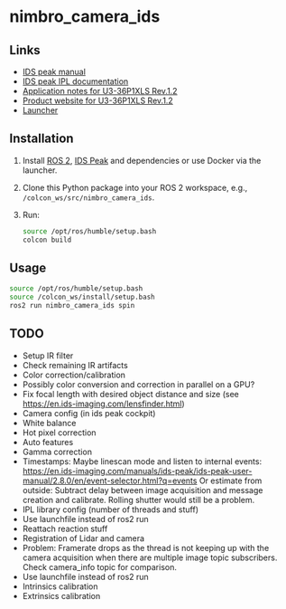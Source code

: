 # nimbro_camera_ids

## Links

- [IDS peak manual](https://en.ids-imaging.com/download-details/1009698.html?os=linux&version=&bus=64)
- [IDS peak IPL documentation](https://en.ids-imaging.com/manuals/ids-peak/ids-peak-ipl-documentation/2.9.0/en/index.html)
- [Application notes for U3-36P1XLS Rev.1.2](https://www.1stvision.com/cameras/IDS/IDS-manuals/en/application-notes-u3-36px.html)
- [Product website for U3-36P1XLS Rev.1.2](https://en.ids-imaging.com/store/u3-36p1xls-rev-1-2.html)
- [Launcher](https://git.ais.uni-bonn.de/athome/nimbro-ids-launch)

## Installation

1. Install [ROS 2](https://docs.ros.org/en/humble/index.html), [IDS Peak](https://en.ids-imaging.com/files/downloads/ids-peak/readme/ids-peak-linux-readme-2.9.0_EN.html#first-start) and dependencies or use Docker via the launcher.

2. Clone this Python package into your ROS 2 workspace, e.g., `/colcon_ws/src/nimbro_camera_ids`.

3. Run:

    ```bash
    source /opt/ros/humble/setup.bash
    colcon build
    ```

## Usage

```bash
source /opt/ros/humble/setup.bash
source /colcon_ws/install/setup.bash
ros2 run nimbro_camera_ids spin
```

## TODO

- Setup IR filter
- Check remaining IR artifacts
- Color correction/calibration
- Possibly color conversion and correction in parallel on a GPU?
- Fix focal length with desired object distance and size (see https://en.ids-imaging.com/lensfinder.html)
- Camera config (in ids peak cockpit)
- White balance
- Hot pixel correction
- Auto features
- Gamma correction
- Timestamps: Maybe linescan mode and listen to internal events: https://en.ids-imaging.com/manuals/ids-peak/ids-peak-user-manual/2.8.0/en/event-selector.html?q=events Or estimate from outside: Subtract delay between image acquisition and message creation and calibrate. Rolling shutter would still be a problem.
- IPL library config (number of threads and stuff)
- Use launchfile instead of ros2 run
- Reattach reaction stuff
- Registration of Lidar and camera
- Problem: Framerate drops as the thread is not keeping up with the camera acquisition when there are multiple image topic subscribers. Check camera_info topic for comparison.
- Use launchfile instead of ros2 run
- Intrinsics calibration
- Extrinsics calibration

